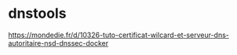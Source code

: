 # dnstools


https://mondedie.fr/d/10326-tuto-certificat-wilcard-et-serveur-dns-autoritaire-nsd-dnssec-docker





